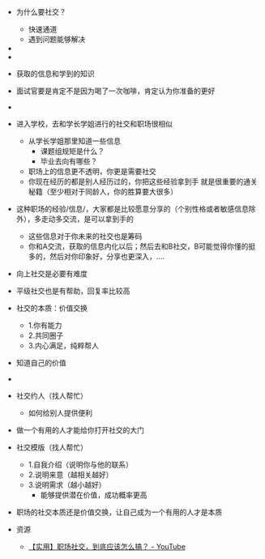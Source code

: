 - 为什么要社交？
	- 快速通道
	- 遇到问题能够解决
- 
- 
- 获取的信息和学到的知识
- 面试官要是肯定不是因为喝了一次咖啡，肯定认为你准备的更好
- 
- 进入学校，去和学长学姐进行的社交和职场很相似
	- 从学长学姐那里知道一些信息
		- 课题组规矩是什么？
		- 毕业去向有哪些？
	- 职场上的信息更不透明，你更是需要社交
	- 你现在经历的都是别人经历过的，你把这些经验拿到手 就是很重要的通关秘籍（至少相对于同龄人，你的胜算要大很多）
- 这种职场的经验/信息/，大家都是比较愿意分享的（个别性格或者敏感信息除外），多走动多交流，是可以拿到手的
	- 这些信息对于你未来的社交也是筹码
	- 你和A交流，获取的信息内化以后；然后去和B社交，B可能觉得你懂的挺多的，然后对你印象好，分享也更深入，....
- 向上社交是必要有难度
- 平级社交也是有帮助，回复率比较高 
- 社交的本质：价值交换
	- 1.你有能力
	- 2.共同圈子
	- 3.内心满足，纯粹帮人
- 知道自己的价值
- 
- 社交约人（找人帮忙）
	- 如何给别人提供便利
- 做一个有用的人才能给你打开社交的大门
- 社交模版（找人帮忙）
	- 1.自我介绍（说明你与他的联系）
	- 2.说明来意（越相关越好）
	- 3.说明需求（越小越好）
		- 能够提供潜在价值，成功概率更高
- 职场的社交本质还是价值交换，让自己成为一个有用的人才是本质

- 资源
	- [【实用】职场社交，到底应该怎么搞？ - YouTube](https://www.youtube.com/watch?v=wm-MDmJunm4)